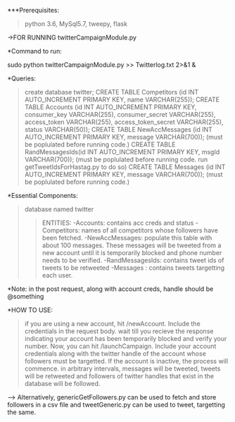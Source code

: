 
***Prerequisites: 
>python 3.6,
>MySql5.7,
>tweepy,
>flask


->FOR RUNNING twitterCampaignModule.py

*Command to run: 

sudo python twitterCampaignModule.py >> Twitterlog.txt 2>&1 &

*Queries:

>create database twitter;
>CREATE TABLE Competitors (id INT AUTO_INCREMENT PRIMARY KEY, name VARCHAR(255));
>CREATE TABLE Accounts (id INT AUTO_INCREMENT PRIMARY KEY, consumer_key VARCHAR(255), consumer_secret VARCHAR(255), access_token VARCHAR(255), access_token_secret VARCHAR(255), status VARCHAR(50));
>CREATE TABLE NewAccMessages (id INT AUTO_INCREMENT PRIMARY KEY, message VARCHAR(700));   (must be poplulated before running code.)
>CREATE TABLE RandMessagesIds(id INT AUTO_INCREMENT PRIMARY KEY, msgId VARCHAR(700));     (must be poplulated before running code. run getTweetIdsForHastag.py to do so)
>CREATE TABLE Messages (id INT AUTO_INCREMENT PRIMARY KEY, message VARCHAR(700));          (must be poplulated before running code.)


*Essential Components:

>database named twitter
>>ENTITIES:
-Accounts: contains acc creds and status
-Competitors: names of all competitors whose followers have been fetched.
-NewAccMessages: populate this table with about 100 messages. These messages will be tweeted from a new account until it is temporarily blocked and phone number needs to be verified. 
-RandMessagesIds: contains tweet ids of tweets to be retweeted
-Messages : contains tweets targetting each user.

*Note: in the post request, along with account creds, handle should be @something

*HOW TO USE:

>if you are using a new account, hit /newAccount. Include the credentials in the request body.
>wait till you recieve the response indicating your account has been temporarily blocked and verify your number.
>Now, you can hit /launchCampaign. Include your account credentials along with the twitter handle of the account whose followers must be targetted. If the account is inactive, the process will commence.
>in arbitrary intervals, messages will be tweeted, tweets will be retweeted and followers of twitter handles that exist in the database will be followed. 

--> Alternatively, genericGetFollowers.py can be used to fetch and store followers in a csv file and tweetGeneric.py can be used to tweet, targetting the same.
